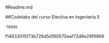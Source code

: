 

#Readme.md

##Codelabs del curso Electiva en Ingeniería II

-texto

f14633015f73b726d5d190570eaf72d9e29f9969